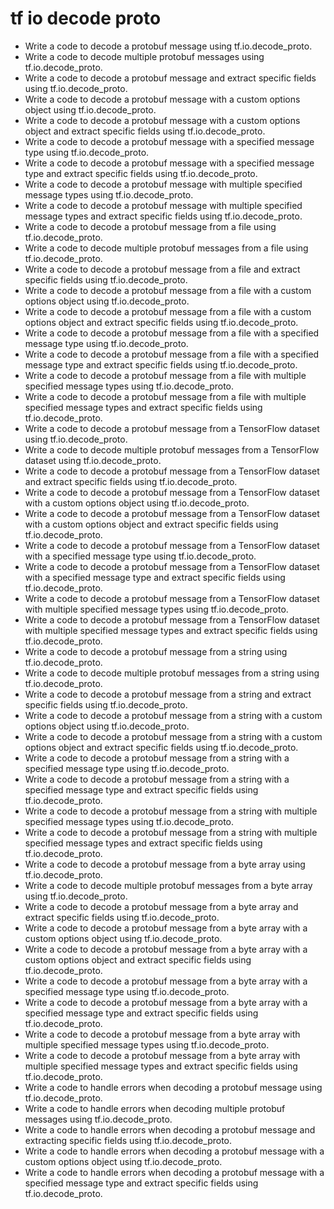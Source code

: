 # tf io decode proto

- Write a code to decode a protobuf message using tf.io.decode_proto.
- Write a code to decode multiple protobuf messages using tf.io.decode_proto.
- Write a code to decode a protobuf message and extract specific fields using tf.io.decode_proto.
- Write a code to decode a protobuf message with a custom options object using tf.io.decode_proto.
- Write a code to decode a protobuf message with a custom options object and extract specific fields using tf.io.decode_proto.
- Write a code to decode a protobuf message with a specified message type using tf.io.decode_proto.
- Write a code to decode a protobuf message with a specified message type and extract specific fields using tf.io.decode_proto.
- Write a code to decode a protobuf message with multiple specified message types using tf.io.decode_proto.
- Write a code to decode a protobuf message with multiple specified message types and extract specific fields using tf.io.decode_proto.
- Write a code to decode a protobuf message from a file using tf.io.decode_proto.
- Write a code to decode multiple protobuf messages from a file using tf.io.decode_proto.
- Write a code to decode a protobuf message from a file and extract specific fields using tf.io.decode_proto.
- Write a code to decode a protobuf message from a file with a custom options object using tf.io.decode_proto.
- Write a code to decode a protobuf message from a file with a custom options object and extract specific fields using tf.io.decode_proto.
- Write a code to decode a protobuf message from a file with a specified message type using tf.io.decode_proto.
- Write a code to decode a protobuf message from a file with a specified message type and extract specific fields using tf.io.decode_proto.
- Write a code to decode a protobuf message from a file with multiple specified message types using tf.io.decode_proto.
- Write a code to decode a protobuf message from a file with multiple specified message types and extract specific fields using tf.io.decode_proto.
- Write a code to decode a protobuf message from a TensorFlow dataset using tf.io.decode_proto.
- Write a code to decode multiple protobuf messages from a TensorFlow dataset using tf.io.decode_proto.
- Write a code to decode a protobuf message from a TensorFlow dataset and extract specific fields using tf.io.decode_proto.
- Write a code to decode a protobuf message from a TensorFlow dataset with a custom options object using tf.io.decode_proto.
- Write a code to decode a protobuf message from a TensorFlow dataset with a custom options object and extract specific fields using tf.io.decode_proto.
- Write a code to decode a protobuf message from a TensorFlow dataset with a specified message type using tf.io.decode_proto.
- Write a code to decode a protobuf message from a TensorFlow dataset with a specified message type and extract specific fields using tf.io.decode_proto.
- Write a code to decode a protobuf message from a TensorFlow dataset with multiple specified message types using tf.io.decode_proto.
- Write a code to decode a protobuf message from a TensorFlow dataset with multiple specified message types and extract specific fields using tf.io.decode_proto.
- Write a code to decode a protobuf message from a string using tf.io.decode_proto.
- Write a code to decode multiple protobuf messages from a string using tf.io.decode_proto.
- Write a code to decode a protobuf message from a string and extract specific fields using tf.io.decode_proto.
- Write a code to decode a protobuf message from a string with a custom options object using tf.io.decode_proto.
- Write a code to decode a protobuf message from a string with a custom options object and extract specific fields using tf.io.decode_proto.
- Write a code to decode a protobuf message from a string with a specified message type using tf.io.decode_proto.
- Write a code to decode a protobuf message from a string with a specified message type and extract specific fields using tf.io.decode_proto.
- Write a code to decode a protobuf message from a string with multiple specified message types using tf.io.decode_proto.
- Write a code to decode a protobuf message from a string with multiple specified message types and extract specific fields using tf.io.decode_proto.
- Write a code to decode a protobuf message from a byte array using tf.io.decode_proto.
- Write a code to decode multiple protobuf messages from a byte array using tf.io.decode_proto.
- Write a code to decode a protobuf message from a byte array and extract specific fields using tf.io.decode_proto.
- Write a code to decode a protobuf message from a byte array with a custom options object using tf.io.decode_proto.
- Write a code to decode a protobuf message from a byte array with a custom options object and extract specific fields using tf.io.decode_proto.
- Write a code to decode a protobuf message from a byte array with a specified message type using tf.io.decode_proto.
- Write a code to decode a protobuf message from a byte array with a specified message type and extract specific fields using tf.io.decode_proto.
- Write a code to decode a protobuf message from a byte array with multiple specified message types using tf.io.decode_proto.
- Write a code to decode a protobuf message from a byte array with multiple specified message types and extract specific fields using tf.io.decode_proto.
- Write a code to handle errors when decoding a protobuf message using tf.io.decode_proto.
- Write a code to handle errors when decoding multiple protobuf messages using tf.io.decode_proto.
- Write a code to handle errors when decoding a protobuf message and extracting specific fields using tf.io.decode_proto.
- Write a code to handle errors when decoding a protobuf message with a custom options object using tf.io.decode_proto.
- Write a code to handle errors when decoding a protobuf message with a specified message type and extract specific fields using tf.io.decode_proto.